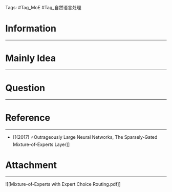Tags: #Tag_MoE #Tag_自然语言处理 
# Information
---


# Mainly Idea
---


# Question
---


# Reference
---
- [[(2017) ⭐Outrageously Large Neural Networks, The Sparsely-Gated Mixture-of-Experts Layer]]

# Attachment
---
![[Mixture-of-Experts with Expert Choice Routing.pdf]]